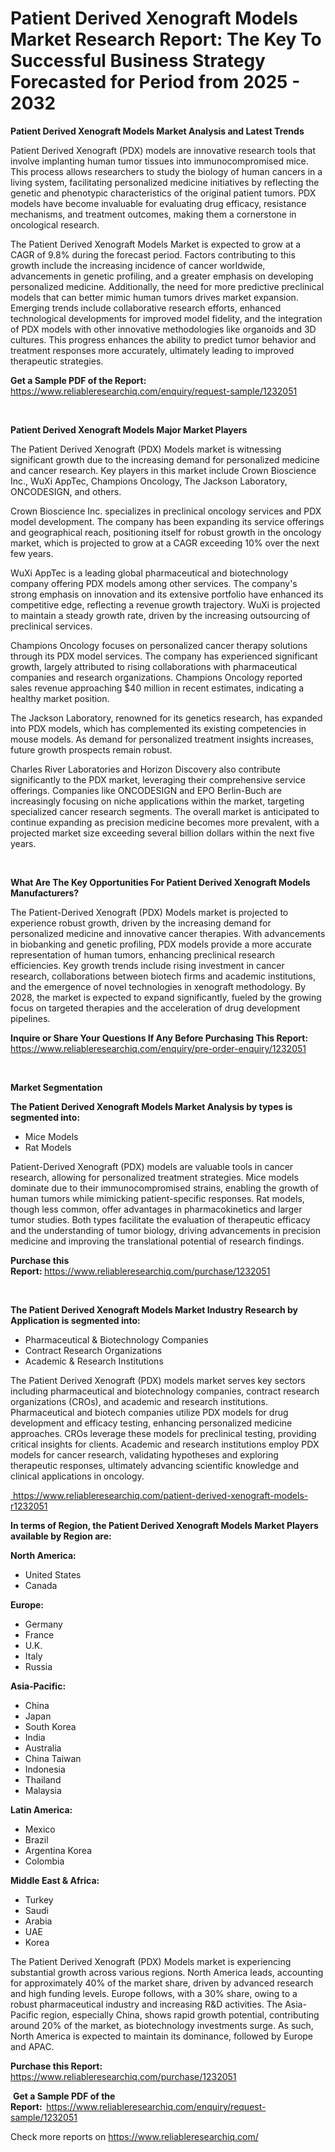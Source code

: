 <p><h1>Patient Derived Xenograft Models Market Research Report: The Key To Successful Business Strategy Forecasted for Period from 2025 - 2032</h1></p><p><strong>Patient Derived Xenograft Models Market Analysis and Latest Trends</strong></p>
<p><p>Patient Derived Xenograft (PDX) models are innovative research tools that involve implanting human tumor tissues into immunocompromised mice. This process allows researchers to study the biology of human cancers in a living system, facilitating personalized medicine initiatives by reflecting the genetic and phenotypic characteristics of the original patient tumors. PDX models have become invaluable for evaluating drug efficacy, resistance mechanisms, and treatment outcomes, making them a cornerstone in oncological research.</p><p>The Patient Derived Xenograft Models Market is expected to grow at a CAGR of 9.8% during the forecast period. Factors contributing to this growth include the increasing incidence of cancer worldwide, advancements in genetic profiling, and a greater emphasis on developing personalized medicine. Additionally, the need for more predictive preclinical models that can better mimic human tumors drives market expansion. Emerging trends include collaborative research efforts, enhanced technological developments for improved model fidelity, and the integration of PDX models with other innovative methodologies like organoids and 3D cultures. This progress enhances the ability to predict tumor behavior and treatment responses more accurately, ultimately leading to improved therapeutic strategies.</p></p>
<p><strong>Get a Sample PDF of the Report:&nbsp;</strong> <a href="https://www.reliableresearchiq.com/enquiry/request-sample/1232051?utm_campaign=2930&utm_medium=2&utm_source=Github&utm_content=ia&utm_term=04032025&utm_id=patient-derived-xenograft-models">https://www.reliableresearchiq.com/enquiry/request-sample/1232051</a></p>
<p>&nbsp;</p>
<p><strong>Patient Derived Xenograft Models Major Market Players</strong></p>
<p><p>The Patient Derived Xenograft (PDX) Models market is witnessing significant growth due to the increasing demand for personalized medicine and cancer research. Key players in this market include Crown Bioscience Inc., WuXi AppTec, Champions Oncology, The Jackson Laboratory, ONCODESIGN, and others.</p><p>Crown Bioscience Inc. specializes in preclinical oncology services and PDX model development. The company has been expanding its service offerings and geographical reach, positioning itself for robust growth in the oncology market, which is projected to grow at a CAGR exceeding 10% over the next few years.</p><p>WuXi AppTec is a leading global pharmaceutical and biotechnology company offering PDX models among other services. The company's strong emphasis on innovation and its extensive portfolio have enhanced its competitive edge, reflecting a revenue growth trajectory. WuXi is projected to maintain a steady growth rate, driven by the increasing outsourcing of preclinical services.</p><p>Champions Oncology focuses on personalized cancer therapy solutions through its PDX model services. The company has experienced significant growth, largely attributed to rising collaborations with pharmaceutical companies and research organizations. Champions Oncology reported sales revenue approaching $40 million in recent estimates, indicating a healthy market position.</p><p>The Jackson Laboratory, renowned for its genetics research, has expanded into PDX models, which has complemented its existing competencies in mouse models. As demand for personalized treatment insights increases, future growth prospects remain robust.</p><p>Charles River Laboratories and Horizon Discovery also contribute significantly to the PDX market, leveraging their comprehensive service offerings. Companies like ONCODESIGN and EPO Berlin-Buch are increasingly focusing on niche applications within the market, targeting specialized cancer research segments. The overall market is anticipated to continue expanding as precision medicine becomes more prevalent, with a projected market size exceeding several billion dollars within the next five years.</p></p>
<p>&nbsp;</p>
<p><strong>What Are The Key Opportunities For Patient Derived Xenograft Models Manufacturers?</strong></p>
<p><p>The Patient-Derived Xenograft (PDX) Models market is projected to experience robust growth, driven by the increasing demand for personalized medicine and innovative cancer therapies. With advancements in biobanking and genetic profiling, PDX models provide a more accurate representation of human tumors, enhancing preclinical research efficiencies. Key growth trends include rising investment in cancer research, collaborations between biotech firms and academic institutions, and the emergence of novel technologies in xenograft methodology. By 2028, the market is expected to expand significantly, fueled by the growing focus on targeted therapies and the acceleration of drug development pipelines.</p></p>
<p><strong>Inquire or Share Your Questions If Any Before Purchasing This Report:</strong> <a href="https://www.reliableresearchiq.com/enquiry/pre-order-enquiry/1232051?utm_campaign=2930&utm_medium=2&utm_source=Github&utm_content=ia&utm_term=04032025&utm_id=patient-derived-xenograft-models">https://www.reliableresearchiq.com/enquiry/pre-order-enquiry/1232051</a></p>
<p>&nbsp;</p>
<p><strong>Market Segmentation</strong></p>
<p><strong>The Patient Derived Xenograft Models Market Analysis by types is segmented into:</strong></p>
<p><ul><li>Mice Models</li><li>Rat Models</li></ul></p>
<p><p>Patient-Derived Xenograft (PDX) models are valuable tools in cancer research, allowing for personalized treatment strategies. Mice models dominate due to their immunocompromised strains, enabling the growth of human tumors while mimicking patient-specific responses. Rat models, though less common, offer advantages in pharmacokinetics and larger tumor studies. Both types facilitate the evaluation of therapeutic efficacy and the understanding of tumor biology, driving advancements in precision medicine and improving the translational potential of research findings.</p></p>
<p><strong>Purchase this Report:&nbsp;</strong><a href="https://www.reliableresearchiq.com/purchase/1232051?utm_campaign=2930&utm_medium=2&utm_source=Github&utm_content=ia&utm_term=04032025&utm_id=patient-derived-xenograft-models">https://www.reliableresearchiq.com/purchase/1232051</a></p>
<p>&nbsp;</p>
<p><strong>The Patient Derived Xenograft Models Market Industry Research by Application is segmented into:</strong></p>
<p><ul><li>Pharmaceutical & Biotechnology Companies</li><li>Contract Research Organizations</li><li>Academic & Research Institutions</li></ul></p>
<p><p>The Patient Derived Xenograft (PDX) models market serves key sectors including pharmaceutical and biotechnology companies, contract research organizations (CROs), and academic and research institutions. Pharmaceutical and biotech companies utilize PDX models for drug development and efficacy testing, enhancing personalized medicine approaches. CROs leverage these models for preclinical testing, providing critical insights for clients. Academic and research institutions employ PDX models for cancer research, validating hypotheses and exploring therapeutic responses, ultimately advancing scientific knowledge and clinical applications in oncology.</p></p>
<p><a href="https://www.reliableresearchiq.com/patient-derived-xenograft-models-r1232051?utm_campaign=2930&utm_medium=2&utm_source=Github&utm_content=ia&utm_term=04032025&utm_id=patient-derived-xenograft-models">&nbsp;https://www.reliableresearchiq.com/patient-derived-xenograft-models-r1232051</a></p>
<p><strong>In terms of Region, the Patient Derived Xenograft Models Market Players available by Region are:</strong></p>
<p>
    <p> <strong> North America: </strong>
        <ul>
            <li>United States</li>
            <li>Canada</li>
        </ul>
        </p> 
    <p> <strong> Europe: </strong>
        <ul>
            <li>Germany</li>
            <li>France</li>
            <li>U.K.</li>
            <li>Italy</li>
            <li>Russia</li>
        </ul>
        </p> 
    <p> <strong> Asia-Pacific: </strong>
        <ul>
            <li>China</li>
            <li>Japan</li>
            <li>South Korea</li>
            <li>India</li>
            <li>Australia</li>
            <li>China Taiwan</li>
            <li>Indonesia</li>
            <li>Thailand</li>
            <li>Malaysia</li>
        </ul>
        </p> 
    <p> <strong> Latin America: </strong>
        <ul>
            <li>Mexico</li>
            <li>Brazil</li>
            <li>Argentina Korea</li>
            <li>Colombia</li>
        </ul>
        </p> 
    <p> <strong> Middle East & Africa: </strong>
        <ul>
            <li>Turkey</li>
            <li>Saudi</li>
            <li>Arabia</li>
            <li>UAE</li>
            <li>Korea</li>
        </ul>
    </p>
    </p>
<p><p>The Patient Derived Xenograft (PDX) Models market is experiencing substantial growth across various regions. North America leads, accounting for approximately 40% of the market share, driven by advanced research and high funding levels. Europe follows, with a 30% share, owing to a robust pharmaceutical industry and increasing R&D activities. The Asia-Pacific region, especially China, shows rapid growth potential, contributing around 20% of the market, as biotechnology investments surge. As such, North America is expected to maintain its dominance, followed by Europe and APAC.</p></p>
<p><strong>Purchase this Report: </strong><a href="https://www.reliableresearchiq.com/purchase/1232051?utm_campaign=2930&utm_medium=2&utm_source=Github&utm_content=ia&utm_term=04032025&utm_id=patient-derived-xenograft-models">https://www.reliableresearchiq.com/purchase/1232051</a></p>
<p>&nbsp;<strong>Get a Sample PDF of the Report:&nbsp;&nbsp;</strong><a href="https://www.reliableresearchiq.com/enquiry/request-sample/1232051?utm_campaign=2930&utm_medium=2&utm_source=Github&utm_content=ia&utm_term=04032025&utm_id=patient-derived-xenograft-models">https://www.reliableresearchiq.com/enquiry/request-sample/1232051</a></p>
<p><strong></strong></p>
<p>Check more reports on <a href="https://www.reliableresearchiq.com/?utm_campaign=2930&utm_medium=2&utm_source=Github&utm_content=ia&utm_term=04032025&utm_id=patient-derived-xenograft-models">https://www.reliableresearchiq.com/</a></p>
